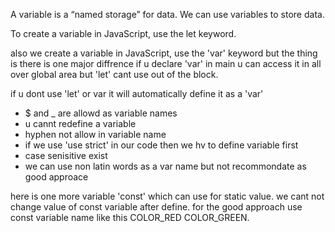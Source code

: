 A variable is a “named storage” for data. We can use variables to store data.

To create a variable in JavaScript, use the let keyword.

also we create a variable in JavaScript, use the 'var' keyword but the thing is there is one major diffrence if u declare 'var' in main u can access it in all over global area but 'let' cant use out of the block. 

if u dont use 'let' or var it will automatically define it as a 'var'

* $ and _ are allowd as variable names
* u cannt redefine a variable 
* hyphen not allow in variable name
* if we use 'use strict' in our code then we hv to define variable first
* case senisitive exist
* we can use non latin words as a var name but not recommondate as good approace

here is one more variable 'const' which can use for static value.
we cant not change value of const variable after define.
for the good approach use const variable name like this COLOR_RED COLOR_GREEN.

